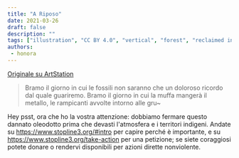 ```yaml
---
title: "A Riposo"
date: 2021-03-26
draft: false
description: ""
tags: ["illustration", "CC BY 4.0", "vertical", "forest", "reclaimed infrastructure"]
authors:
 - honora
---
```


[Originale su ArtStation](https://efflam.artstation.com/projects/aYJ9BX)

> Bramo il giorno in cui le fossili non saranno che un doloroso ricordo dal quale guariremo. Bramo il giorno in cui la muffa mangerà il metallo, le rampicanti avvolte intorno alle gru~ 

Hey psst, ora che ho la vostra attenzione: dobbiamo fermare questo dannato oleodotto prima che devasti l'atmosfera e i territori indigeni. Andate su https://www.stopline3.org/#intro per capire perché è importante, e su https://www.stopline3.org/take-action per una petizione; se siete coraggiosi potete donare o rendervi disponibili per azioni dirette nonviolente.
